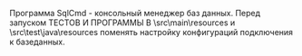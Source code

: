 Программа SqlCmd - консольный менеджер баз данных.
Перед запуском ТЕСТОВ И ПРОГРАММЫ В \src\main\resources и \src\test\java\resources поменять настройку конфигураций подключения к базеданных.
